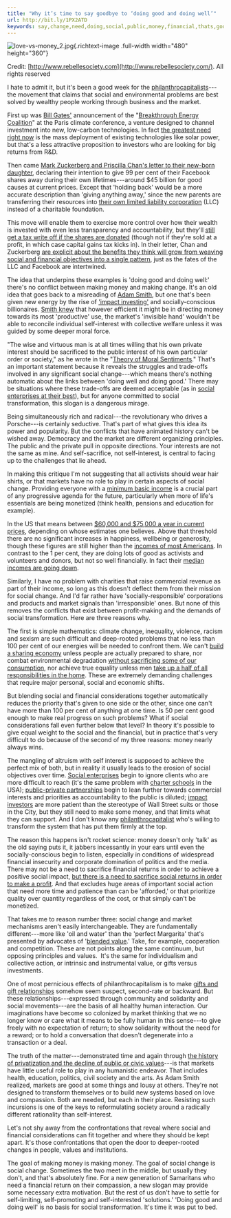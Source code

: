 ```yaml
---
title: "Why it’s time to say goodbye to ‘doing good and doing well’"
url: http://bit.ly/1PX2ATD
keywords: say,change,need,doing,social,public,money,financial,thats,goodbye,making,good
---
```

![love-vs-money\_2.jpg](https://cdn-prod.opendemocracy.net/media/images/love-vs-money_2_AbbdgoT.width-800.jpg){.richtext-image .full-width width="480" height="360"}

Credit: [http://www.rebellesociety.com](http://www.rebellesociety.com/). All rights reserved

I hate to admit it, but it's been a good week for the [philanthrocapitalists](http://www.amazon.com/Philanthrocapitalism-How-Rich-Save-World/dp/1596913746)---the movement that claims that social and environmental problems are best solved by wealthy people working through business and the market.

First up was [Bill Gates'](https://en.wikipedia.org/wiki/Bill_Gates) announcement of the "[Breakthrough Energy Coalition](http://www.breakthroughenergycoalition.com/en/)" at the Paris climate conference, a venture designed to channel investment into new, low-carbon technologies. In fact [the greatest need right now](http://thinkprogress.org/climate/2015/11/30/3726419/bill-gates-breakthrough-energy/) is the mass deployment of existing technologies like solar power, but that's a less attractive proposition to investors who are looking for big returns from R&D.

Then came [Mark Zuckerberg and Priscilla Chan's letter to their new-born daughter](https://www.facebook.com/notes/mark-zuckerberg/a-letter-to-our-daughter/10153375081581634), declaring their intention to give 99 per cent of their Facebook shares away during their own lifetimes---around \$45 billion for good causes at current prices. Except that 'holding back' would be a more accurate description than 'giving anything away,' since the new parents are transferring their resources into [their own limited liability corporation](http://www.nytimes.com/2015/12/04/business/dealbook/how-mark-zuckerbergs-altruism-helps-himself.html) (LLC) instead of a charitable foundation.

This move will enable them to exercise more control over how their wealth is invested with even less transparency and accountability, but they'll [still get a tax write off if the shares are donated](http://www.newyorker.com/news/john-cassidy/mark-zuckerberg-and-the-rise-of-philanthrocapitalism) (though not if they're sold at a profit, in which case capital gains tax kicks in). In their letter, Chan and Zuckerberg [are explicit about the benefits they think will grow from weaving social and financial objectives into a single pattern](https://www.facebook.com/notes/mark-zuckerberg/a-letter-to-our-daughter/10153375081581634), just as the fates of the LLC and Facebook are intertwined.

The idea that underpins these examples is 'doing good and doing well:' there's no conflict between making money and making change. It's an old idea that goes back to a misreading of [Adam Smith](https://en.wikipedia.org/wiki/Adam_Smith), but one that's been given new energy by the rise of ['impact investing'](https://en.wikipedia.org/wiki/Impact_investing) and socially-conscious billionaires. [Smith knew](https://books.google.com/books?id=qGWghr2JMI8C) that however efficient it might be in directing money towards its most 'productive' use, the market's 'invisible hand' wouldn't be able to reconcile individual self-interest with collective welfare unless it was guided by some deeper moral force.

"The wise and virtuous man is at all times willing that his own private interest should be sacrificed to the public interest of his own particular order or society," as he wrote in the "[Theory of Moral Sentiments](https://en.wikipedia.org/wiki/The_Theory_of_Moral_Sentiments)." That's an important statement because it reveals the struggles and trade-offs involved in any significant social change---which means there's nothing automatic about the links between 'doing well and doing good.' There may be situations where these trade-offs are deemed acceptable (as in [social enterprises at their best](https://www.opendemocracy.net/transformation/nelarine-cornelius/recapturing-civic-heart-of-social-enterprise)), but for anyone committed to social transformation, this slogan is a dangerous mirage.

Being simultaneously rich and radical---the revolutionary who drives a Porsche---is certainly seductive. That's part of what gives this idea its power and popularity. But the conflicts that have animated history can't be wished away. Democracy and the market are different organizing principles. The public and the private pull in opposite directions. Your interests are not the same as mine. And self-sacrifice, not self-interest, is central to facing up to the challenges that lie ahead. 

In making this critique I'm not suggesting that all activists should wear hair shirts, or that markets have no role to play in certain aspects of social change. Providing everyone with a [minimum basic income](https://www.opendemocracy.net/transformation/rajesh-makwana/rethinking-basic-income-in-sharing-society) is a crucial part of any progressive agenda for the future, particularly when more of life's essentials are being monetized (think health, pensions and education for example).

In the US that means between [\$60,000 and \$75,000 a year in current prices](http://www.bloombergview.com/articles/2015-10-12/what-economics-nobel-winner-angus-deaton-shows-policy-makers), depending on whose estimates one believes. Above that threshold there are no significant increases in happiness, wellbeing or generosity, though these figures are still higher than the [incomes of most Americans](https://en.wikipedia.org/wiki/Household_income_in_the_United_States). In contrast to the 1 per cent, they are doing lots of good as activists and volunteers and donors, but not so well financially. In fact their [median incomes are going down](https://en.wikipedia.org/wiki/Household_income_in_the_United_States).

Similarly, I have no problem with charities that raise commercial revenue as part of their income, so long as this doesn't deflect them from their mission for social change. And I'd far rather have 'socially-responsible' corporations and products and market signals than 'irresponsible' ones. But none of this removes the conflicts that exist between profit-making and the demands of social transformation. Here are three reasons why.

The first is simple mathematics: climate change, inequality, violence, racism and sexism are such difficult and deep-rooted problems that no less than 100 per cent of our energies will be needed to confront them. We can't [build a sharing economy](https://www.opendemocracy.net/transformation/adam-parsons/it%e2%80%99s-time-to-put-power-of-sharing-back-into-sharing-economy) unless people are actually prepared to share, nor combat environmental degradation [without sacrificing some of our consumption](https://www.opendemocracy.net/transformation/andr%C3%A9-reichel/why-green-growth-won%E2%80%99t-transform-economy), nor achieve true equality unless men [take up a half of all responsibilities in the home](https://www.opendemocracy.net/transformation/gary-barker/why-don%e2%80%99t-men-care). These are extremely demanding challenges that require major personal, social and economic shifts.

But blending social and financial considerations together automatically reduces the priority that's given to one side or the other, since one can't have more than 100 per cent of anything at one time. Is 50 per cent good enough to make real progress on such problems? What if social considerations fall even further below that level? In theory it's possible to give equal weight to the social and the financial, but in practice that's very difficult to do because of the second of my three reasons: money nearly always wins.

The mangling of altruism with self interest is supposed to achieve the perfect mix of both, but in reality it usually leads to the erosion of social objectives over time. [Social enterprises](https://www.opendemocracy.net/transformation/rick-cohen/is-social-enterprise-becoming-reactionary-force) begin to ignore clients who are more difficult to reach (it's the same problem with [charter schools](http://ny.chalkbeat.org/2015/10/19/charter-school-demographics-coming-under-fresh-scrutiny/) in the USA); [public-private partnerships](https://www.opendemocracy.net/transformation/keston-k-perry/public-private-partnerships-they-re-as-old-as-christopher-columbus) begin to lean further towards commercial interests and priorities as accountability to the public is diluted; [impact investors](https://books.google.com/books?id=4Z-LuQAACAAJ&dq=impact+investing+bugg+levine&hl=en&sa=X&ved=0ahUKEwiWloWGxsrJAhWB1x4KHWUrArUQ6AEINzAB) are more patient than the stereotype of Wall Street suits or those in the City, but they still need to make some money, and that limits what they can support. And I don't know any [philanthrocapitalist](https://books.google.com/books?id=GXb0cISOd8UC&printsec=frontcover&dq=small+change+edwards&hl=en&sa=X&ved=0ahUKEwiKu5bWxsrJAhXJ7R4KHcu5CjIQ6AEINjAB#v=onepage&q=small%20change%20edwards&f=false) who's willing to transform the system that has put them firmly at the top.

The reason this happens isn't rocket science: money doesn't only 'talk' as the old saying puts it, it jabbers incessantly in your ears until even the socially-conscious begin to listen, especially in conditions of widespread financial insecurity and corporate domination of politics and the media. There may not be a need to sacrifice financial returns in order to achieve a positive social impact, [but there is a need to sacrifice social returns in order to make a profit](http://thephilanthropist.ca/2009/12/oil-and-water-or-the-perfect-margarita-where-is-the-social-in-the-social-economy/). And that excludes huge areas of important social action that need more time and patience than can be 'afforded,' or that prioritize quality over quantity regardless of the cost, or that simply can't be monetized.

That takes me to reason number three: social change and market mechanisms aren't easily interchangeable. They are fundamentally different---more like 'oil and water' than the 'perfect Margarita' that's presented by advocates of '[blended value](http://www.blendedvalue.org/).' Take, for example, cooperation and competition. These are not points along the same continuum, but opposing principles and values.  It's the same for individualism and collective action, or intrinsic and instrumental value, or gifts versus investments.

One of most pernicious effects of philanthrocapitalism is to make [gifts and gift relationships](https://en.wikipedia.org/wiki/Gift_economy) somehow seem suspect, second-rate or backward. But these relationships---expressed through community and solidarity and social movements---are the basis of all healthy human interaction. Our imaginations have become so colonized by market thinking that we no longer know or care what it means to be fully human in this sense---to give freely with no expectation of return; to show solidarity without the need for a reward; or to hold a conversation that doesn't degenerate into a transaction or a deal.

The truth of the matter---demonstrated time and again through [the history of privatization and the decline of public or civic values](https://www.opendemocracy.net/ourkingdom/joe-guinan-thomas-m-hanna/privatisation-very-british-disease)---is that markets have little useful role to play in any humanistic endeavor. That includes health, education, politics, civil society and the arts. As Adam Smith realized, markets are good at some things and lousy at others. They're not designed to transform themselves or to build new systems based on love and compassion. Both are needed, but each in their place. Resisting such incursions is one of the keys to reformulating society around a radically different rationality than self-interest.

Let's not shy away from the confrontations that reveal where social and financial considerations can fit together and where they should be kept apart. It's those confrontations that open the door to deeper-rooted changes in people, values and institutions.

The goal of making money is making money. The goal of social change is social change. Sometimes the two meet in the middle, but usually they don't, and that's absolutely fine. For a new generation of Samaritans who need a financial return on their compassion, a new slogan may provide some necessary extra motivation. But the rest of us don't have to settle for self-limiting, self-promoting and self-interested 'solutions.' 'Doing good and doing well' is no basis for social transformation. It's time it was put to bed.
